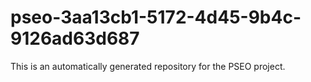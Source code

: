 # pseo-3aa13cb1-5172-4d45-9b4c-9126ad63d687

This is an automatically generated repository for the PSEO project.